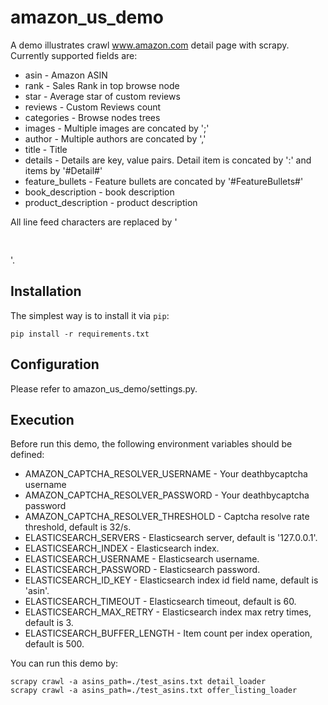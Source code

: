amazon_us_demo
=====================

A demo illustrates crawl www.amazon.com detail page with scrapy. Currently supported fields are:
* asin - Amazon ASIN
* rank - Sales Rank in top browse node
* star - Average star of custom reviews
* reviews - Custom Reviews count
* categories - Browse nodes trees
* images - Multiple images are concated by ';'
* author - Multiple authors are concated by ','
* title - Title
* details - Details are key, value pairs. Detail item is concated by ':' and items by '#Detail#'
* feature_bullets - Feature bullets are concated by '#FeatureBullets#'
* book_description - book description
* product_description - product description

All line feed characters are replaced by '<pre><br /></pre>'.


Installation
-------------

The simplest way is to install it via `pip`:

    pip install -r requirements.txt


Configuration
-------------

Please refer to amazon_us_demo/settings.py.


Execution
-------------

Before run this demo, the following environment variables should be defined:
* AMAZON_CAPTCHA_RESOLVER_USERNAME - Your deathbycaptcha username
* AMAZON_CAPTCHA_RESOLVER_PASSWORD - Your deathbycaptcha password
* AMAZON_CAPTCHA_RESOLVER_THRESHOLD - Captcha resolve rate threshold, default is 32/s.
* ELASTICSEARCH_SERVERS - Elasticsearch server, default is '127.0.0.1'.
* ELASTICSEARCH_INDEX - Elasticsearch index.
* ELASTICSEARCH_USERNAME - Elasticsearch username.
* ELASTICSEARCH_PASSWORD - Elasticsearch password.
* ELASTICSEARCH_ID_KEY - Elasticsearch index id field name, default is 'asin'.
* ELASTICSEARCH_TIMEOUT - Elasticsearch timeout, default is 60.
* ELASTICSEARCH_MAX_RETRY - Elasticsearch index max retry times, default is 3.
* ELASTICSEARCH_BUFFER_LENGTH - Item count per index operation, default is 500.

You can run this demo by:

    scrapy crawl -a asins_path=./test_asins.txt detail_loader
    scrapy crawl -a asins_path=./test_asins.txt offer_listing_loader
